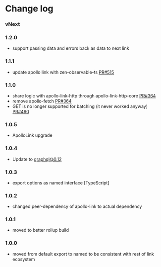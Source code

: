 # Change log

### vNext

### 1.2.0
- support passing data and errors back as data to next link

### 1.1.1
- update apollo link with zen-observable-ts [PR#515](https://github.com/apollographql/apollo-link/pull/515)

### 1.1.0
- share logic with apollo-link-http through apollo-link-http-core [PR#364](https://github.com/apollographql/apollo-link/pull/364)
- remove apollo-fetch [PR#364](https://github.com/apollographql/apollo-link/pull/364)
- GET is no longer supported for batching (it never worked anyway) [PR#490](https://github.com/apollographql/apollo-link/pull/490)

### 1.0.5
- ApolloLink upgrade

### 1.0.4

- Update to graphql@0.12

### 1.0.3
- export options as named interface [TypeScript]

### 1.0.2
- changed peer-dependency of apollo-link to actual dependency

### 1.0.1
- moved to better rollup build

### 1.0.0
- moved from default export to named to be consistent with rest of link ecosystem
